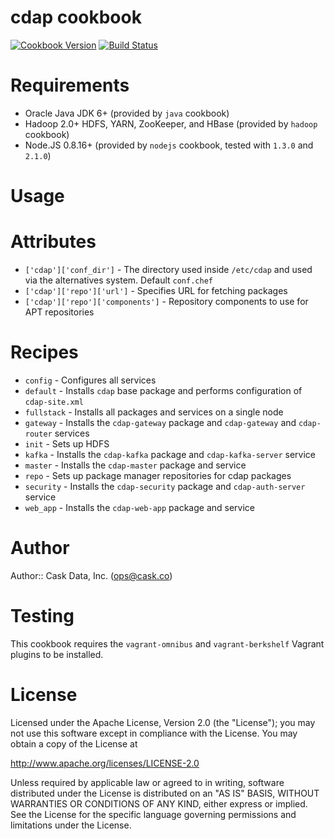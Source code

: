 # cdap cookbook

[![Cookbook Version](http://img.shields.io/cookbook/v/cdap.svg)](https://supermarket.getchef.com/cookbooks/cdap)
[![Build Status](http://img.shields.io/travis/caskdata/cdap_cookbook.svg)](http://travis-ci.org/caskdata/cdap_cookbook)

# Requirements

* Oracle Java JDK 6+ (provided by `java` cookbook)
* Hadoop 2.0+ HDFS, YARN, ZooKeeper, and HBase (provided by `hadoop` cookbook)
* Node.JS 0.8.16+ (provided by `nodejs` cookbook, tested with `1.3.0` and `2.1.0`)

# Usage

# Attributes

* `['cdap']['conf_dir']` - The directory used inside `/etc/cdap` and used via the alternatives system. Default `conf.chef`
* `['cdap']['repo']['url']` - Specifies URL for fetching packages
* `['cdap']['repo']['components']` - Repository components to use for APT repositories

# Recipes

* `config` - Configures all services
* `default` - Installs `cdap` base package and performs configuration of `cdap-site.xml`
* `fullstack` - Installs all packages and services on a single node
* `gateway` - Installs the `cdap-gateway` package and `cdap-gateway` and `cdap-router` services
* `init` - Sets up HDFS
* `kafka` - Installs the `cdap-kafka` package and `cdap-kafka-server` service
* `master` - Installs the `cdap-master` package and service
* `repo` - Sets up package manager repositories for cdap packages
* `security` - Installs the `cdap-security` package and `cdap-auth-server` service
* `web_app` - Installs the `cdap-web-app` package and service

# Author

Author:: Cask Data, Inc. (<ops@cask.co>)

# Testing

This cookbook requires the `vagrant-omnibus` and `vagrant-berkshelf` Vagrant plugins to be installed.

# License

Licensed under the Apache License, Version 2.0 (the "License"); you may not use this software except in compliance with the License. You may obtain a copy of the License at

http://www.apache.org/licenses/LICENSE-2.0

Unless required by applicable law or agreed to in writing, software distributed under the License is distributed on an "AS IS" BASIS, WITHOUT WARRANTIES OR CONDITIONS OF ANY KIND, either express or implied. See the License for the specific language governing permissions and limitations under the License.
